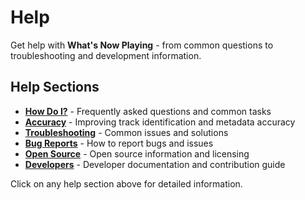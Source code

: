 # Help

Get help with **What's Now Playing** - from common questions to troubleshooting and development information.

## Help Sections

- **[How Do I?](howdoi.md)** - Frequently asked questions and common tasks
- **[Accuracy](accuracy.md)** - Improving track identification and metadata accuracy
- **[Troubleshooting](troubleshooting.md)** - Common issues and solutions
- **[Bug Reports](bugreports.md)** - How to report bugs and issues
- **[Open Source](opensource.md)** - Open source information and licensing
- **[Developers](developers.md)** - Developer documentation and contribution guide

Click on any help section above for detailed information.
